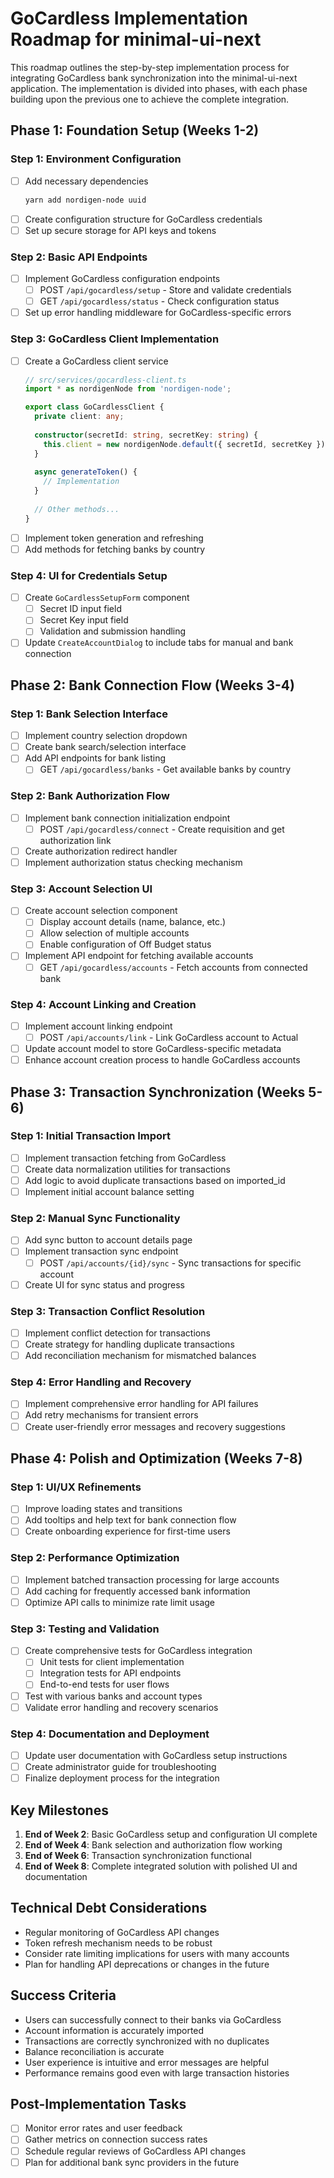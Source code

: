 # GoCardless Implementation Roadmap for minimal-ui-next

This roadmap outlines the step-by-step implementation process for integrating GoCardless bank synchronization into the minimal-ui-next application. The implementation is divided into phases, with each phase building upon the previous one to achieve the complete integration.

## Phase 1: Foundation Setup (Weeks 1-2)

### Step 1: Environment Configuration
- [ ] Add necessary dependencies
  ```bash
  yarn add nordigen-node uuid
  ```
- [ ] Create configuration structure for GoCardless credentials
- [ ] Set up secure storage for API keys and tokens

### Step 2: Basic API Endpoints
- [ ] Implement GoCardless configuration endpoints
  - [ ] POST `/api/gocardless/setup` - Store and validate credentials
  - [ ] GET `/api/gocardless/status` - Check configuration status
- [ ] Set up error handling middleware for GoCardless-specific errors

### Step 3: GoCardless Client Implementation
- [ ] Create a GoCardless client service
  ```typescript
  // src/services/gocardless-client.ts
  import * as nordigenNode from 'nordigen-node';
  
  export class GoCardlessClient {
    private client: any;
    
    constructor(secretId: string, secretKey: string) {
      this.client = new nordigenNode.default({ secretId, secretKey });
    }
    
    async generateToken() {
      // Implementation
    }
    
    // Other methods...
  }
  ```
- [ ] Implement token generation and refreshing
- [ ] Add methods for fetching banks by country

### Step 4: UI for Credentials Setup
- [ ] Create `GoCardlessSetupForm` component
  - [ ] Secret ID input field
  - [ ] Secret Key input field
  - [ ] Validation and submission handling
- [ ] Update `CreateAccountDialog` to include tabs for manual and bank connection

## Phase 2: Bank Connection Flow (Weeks 3-4)

### Step 1: Bank Selection Interface
- [ ] Implement country selection dropdown
- [ ] Create bank search/selection interface
- [ ] Add API endpoints for bank listing
  - [ ] GET `/api/gocardless/banks` - Get available banks by country

### Step 2: Bank Authorization Flow
- [ ] Implement bank connection initialization endpoint
  - [ ] POST `/api/gocardless/connect` - Create requisition and get authorization link
- [ ] Create authorization redirect handler
- [ ] Implement authorization status checking mechanism

### Step 3: Account Selection UI
- [ ] Create account selection component
  - [ ] Display account details (name, balance, etc.)
  - [ ] Allow selection of multiple accounts
  - [ ] Enable configuration of Off Budget status
- [ ] Implement API endpoint for fetching available accounts
  - [ ] GET `/api/gocardless/accounts` - Fetch accounts from connected bank

### Step 4: Account Linking and Creation
- [ ] Implement account linking endpoint
  - [ ] POST `/api/accounts/link` - Link GoCardless account to Actual
- [ ] Update account model to store GoCardless-specific metadata
- [ ] Enhance account creation process to handle GoCardless accounts

## Phase 3: Transaction Synchronization (Weeks 5-6)

### Step 1: Initial Transaction Import
- [ ] Implement transaction fetching from GoCardless
- [ ] Create data normalization utilities for transactions
- [ ] Add logic to avoid duplicate transactions based on imported_id
- [ ] Implement initial account balance setting

### Step 2: Manual Sync Functionality
- [ ] Add sync button to account details page
- [ ] Implement transaction sync endpoint
  - [ ] POST `/api/accounts/{id}/sync` - Sync transactions for specific account
- [ ] Create UI for sync status and progress

### Step 3: Transaction Conflict Resolution
- [ ] Implement conflict detection for transactions
- [ ] Create strategy for handling duplicate transactions
- [ ] Add reconciliation mechanism for mismatched balances

### Step 4: Error Handling and Recovery
- [ ] Implement comprehensive error handling for API failures
- [ ] Add retry mechanisms for transient errors
- [ ] Create user-friendly error messages and recovery suggestions

## Phase 4: Polish and Optimization (Weeks 7-8)

### Step 1: UI/UX Refinements
- [ ] Improve loading states and transitions
- [ ] Add tooltips and help text for bank connection flow
- [ ] Create onboarding experience for first-time users

### Step 2: Performance Optimization
- [ ] Implement batched transaction processing for large accounts
- [ ] Add caching for frequently accessed bank information
- [ ] Optimize API calls to minimize rate limit usage

### Step 3: Testing and Validation
- [ ] Create comprehensive tests for GoCardless integration
  - [ ] Unit tests for client implementation
  - [ ] Integration tests for API endpoints
  - [ ] End-to-end tests for user flows
- [ ] Test with various banks and account types
- [ ] Validate error handling and recovery scenarios

### Step 4: Documentation and Deployment
- [ ] Update user documentation with GoCardless setup instructions
- [ ] Create administrator guide for troubleshooting
- [ ] Finalize deployment process for the integration

## Key Milestones

1. **End of Week 2**: Basic GoCardless setup and configuration UI complete
2. **End of Week 4**: Bank selection and authorization flow working
3. **End of Week 6**: Transaction synchronization functional
4. **End of Week 8**: Complete integrated solution with polished UI and documentation

## Technical Debt Considerations

- Regular monitoring of GoCardless API changes
- Token refresh mechanism needs to be robust
- Consider rate limiting implications for users with many accounts
- Plan for handling API deprecations or changes in the future

## Success Criteria

- Users can successfully connect to their banks via GoCardless
- Account information is accurately imported
- Transactions are correctly synchronized with no duplicates
- Balance reconciliation is accurate
- User experience is intuitive and error messages are helpful
- Performance remains good even with large transaction histories

## Post-Implementation Tasks

- [ ] Monitor error rates and user feedback
- [ ] Gather metrics on connection success rates
- [ ] Schedule regular reviews of GoCardless API changes
- [ ] Plan for additional bank sync providers in the future 